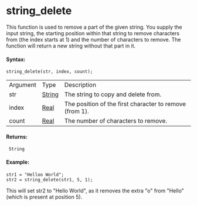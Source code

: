 # string_delete

This function is used to remove a part of the given string. You supply
the input string, the starting position within that string to remove
characters from (the index starts at 1) and the number of characters to
remove. The function will return a new string without that part in it.

#### Syntax:

``` gml
string_delete(str, index, count);
```

|          |                                                                        |                                                         |
|----------|------------------------------------------------------------------------|---------------------------------------------------------|
| Argument | Type                                                                   | Description                                             |
| str      |  [String](../../../../GameMaker_Language/GML_Overview/Data_Types)  | The string to copy and delete from.                     |
| index    |  [Real](../../../../GameMaker_Language/GML_Overview/Data_Types)    | The position of the first character to remove (from 1). |
| count    |  [Real](../../../../GameMaker_Language/GML_Overview/Data_Types)    | The number of characters to remove.                     |

#### Returns:

``` gml
 String
```

#### Example:

``` gml
str1 = "Helloo World";
str2 = string_delete(str1, 5, 1);
```

This will set str2 to "Hello World", as it removes the extra "o" from
"Hello" (which is present at position 5).
